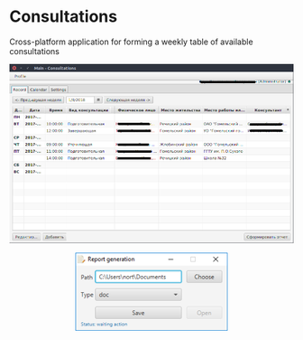 # Consultations
Cross-platform application for forming a weekly table of available consultations

<p align="center">
  <img src="https://github.com/Nortam/Consultations/blob/master/Screenshots/02_Main.png" width="600" title="Main - view of the application"/>
</p>

<p align="center">
  <img src="https://github.com/Nortam/Consultations/blob/master/Screenshots/05_Report.png" width="270" title="Report generation"/>
</p>
